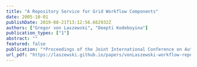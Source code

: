 ```yaml
---
title: "A Repository Service for Grid Workflow Components"
date: 2005-10-01
publishDate: 2019-08-21T13:12:56.662932Z
authors: ["Gregor von Laszewski", "Deepti Kodeboyina"]
publication_types: ["1"]
abstract: ""
featured: false
publication: "*Proceedings of the Joint International Conference on Autonomic and Autonomous Systems and International Conference on Networking and Services*"
url_pdf: "https://laszewski.github.io/papers/vonLaszewski-workflow-repository.pdf"
---
```


